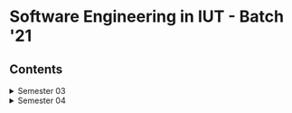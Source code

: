 # Software Engineering in IUT - Batch '21

## Contents

<details>
  <summary>Semester 03</summary>

  - [CSE 4303 - Data Structures](https://github.com/N4M154/IUT_NOTES/tree/main/3RD_SEMESTER/DS)
  - [CSE 4304 - Data Structures Lab](https://github.com/N4M154/IUT_NOTES/tree/main/3RD_SEMESTER/DS%20lab)
  - [CSE 4307 - Database Management Systems](https://github.com/N4M154/IUT_NOTES/tree/main/3RD_SEMESTER/DBMS)
  - [CSE 4308 - Database Management Systems Lab](https://github.com/N4M154/IUT_NOTES/tree/main/3RD_SEMESTER/DBMS_Lab)
  - [CSE 4305 - Computer Organization and Architecture](https://github.com/N4M154/IUT_NOTES/tree/main/3RD_SEMESTER/COA)
  - [CSE 4309 - Theory of Computing](https://github.com/N4M154/IUT_NOTES/tree/main/3RD_SEMESTER/TOC)
  - [SWE 4301 - Object Oriented Concepts II](https://github.com/N4M154/IUT_NOTES/tree/main/3RD_SEMESTER/OOPll)
  - [SWE 4302 - Object Oriented Concepts II Lab](https://github.com/N4M154/IUT_NOTES/tree/main/3RD_SEMESTER/OOPII_Lab)
  - [MATH 4341 - Linear Algebra](https://github.com/N4M154/IUT_NOTES/tree/main/3RD_SEMESTER/MATH)
</details>


<details>
  <summary>Semester 04</summary>

  - [CSE 4403 - Algorithms](https://github.com/N4M154/IUT_NOTES/tree/main/4TH_SEMESTER/CSE%204403-Algorithms)
  - [CSE 4404 - Algorithms Lab](https://github.com/N4M154/IUT_NOTES/tree/main/4TH_SEMESTER/CSE%204404-Algorithms%20Lab)
  - [CSE 4409 - Database Management Systems II ](https://github.com/N4M154/IUT_NOTES/tree/main/4TH_SEMESTER/CSE%204409-DBMS%20ll)
  - [CSE 4410 - Database Management Systems II Lab](https://github.com/N4M154/IUT_NOTES/tree/main/4TH_SEMESTER/CSE%204410-DBMS%20ll%20Lab)
  - [CSE 4411 - Data Communication & Networking](https://github.com/N4M154/IUT_NOTES/tree/main/4TH_SEMESTER/CSE%204411-Data%20Communications%20%26%20Networking)
  - [CSE 4412 - Data Communication & Networking Lab](https://github.com/N4M154/IUT_NOTES/tree/main/4TH_SEMESTER/CSE%204412-DCN%20Lab)
  - [SWE 4401 - Software Requirement & Specifications](https://github.com/N4M154/IUT_NOTES/tree/main/4TH_SEMESTER/SWE%204401-SRS)
  - [SWE 4402 - Software Requirement & Specifications Lab](https://github.com/N4M154/IUT_NOTES/tree/main/4TH_SEMESTER/SWE%204402-SRS%20Lab)
  - [HUM 4441 - Engineering Ethics](https://github.com/N4M154/IUT_NOTES/tree/main/4TH_SEMESTER/HUM%204441-Engineering%20Ethics)
  - [MATH 4441 - Probability & Statistics](https://github.com/N4M154/IUT_NOTES/tree/main/4TH_SEMESTER/MATH%204441-Probability%20%26%20Statistics)
</details>

